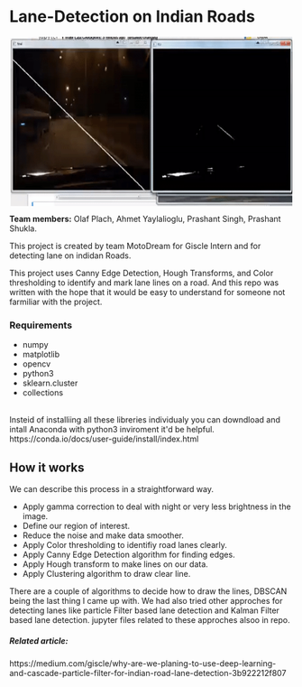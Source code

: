 
# Lane-Detection on Indian Roads
<p align='center'><img width="500" height="300" align="center" src="https://github.com/Giscle/Moto-Dream-Lane-Detection-/blob/master/img/gifv.gif"></p>

<p><b>Team members:</b> Olaf Plach, Ahmet Yaylalioglu, Prashant Singh, Prashant Shukla.</p>

This project is created by team MotoDream for Giscle Intern and for detecting lane on indidan Roads.

This project uses Canny Edge Detection, Hough Transforms, and Color thresholding to identify and mark lane lines on a road. And this repo was written with the hope that it would be easy to understand for someone not farmiliar with the project.

### Requirements 
- numpy
- matplotlib
- opencv
- python3 
- sklearn.cluster 
- collections
<br>
Insteid of installiing all these libreries individualy you can downdload and intall Anaconda with python3 inviroment it'd be helpful. 
https://conda.io/docs/user-guide/install/index.html

## How it works
We can describe this process in a straightforward way. 
- Apply gamma correction to deal with night or very less brightness in the image. 
- Define our region of interest. 
- Reduce the noise and make data smoother.
- Apply Color thresholding to identifiy road lanes clearly.
- Apply Canny Edge Detection algorithm for finding edges.
- Apply Hough transform to make lines on our data.
- Apply Clustering algorithm to draw clear line. 


There are a couple of algorithms to decide how to draw the lines, DBSCAN being the last thing I came up with.
We had also tried other approches for detecting lanes like particle Filter based lane detection and Kalman Filter based lane detection. jupyter files related to these approches alsoo in repo. 

<h5>Related article:</h5>https://medium.com/giscle/why-are-we-planing-to-use-deep-learning-and-cascade-particle-filter-for-indian-road-lane-detection-3b922212f807


